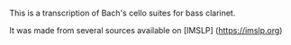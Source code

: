This is a transcription of Bach's cello suites for bass clarinet.

It was made from several sources available on [IMSLP] (https://imslp.org)
